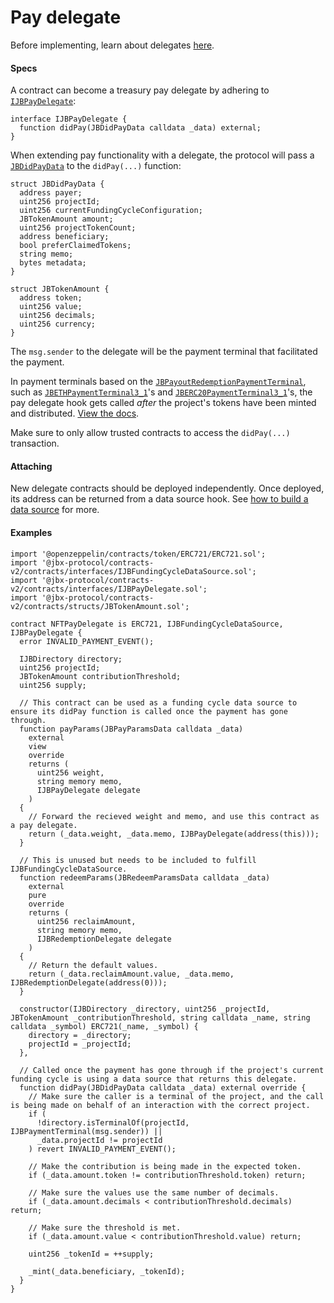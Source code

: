 # Pay delegate

Before implementing, learn about delegates [here](/dev/learn/glossary/delegate.md).
#### Specs

A contract can become a treasury pay delegate by adhering to [`IJBPayDelegate`](/dev/api/interfaces/ijbpaydelegate.md):

```
interface IJBPayDelegate {
  function didPay(JBDidPayData calldata _data) external;
}
```

When extending pay functionality with a delegate, the protocol will pass a [`JBDidPayData`](/dev/api/data-structures/jbdidpaydata.md) to the `didPay(...)` function:

```
struct JBDidPayData {
  address payer;
  uint256 projectId;
  uint256 currentFundingCycleConfiguration;
  JBTokenAmount amount;
  uint256 projectTokenCount;
  address beneficiary;
  bool preferClaimedTokens;
  string memo;
  bytes metadata;
}
```

```
struct JBTokenAmount {
  address token;
  uint256 value;
  uint256 decimals;
  uint256 currency;
}
```

The `msg.sender` to the delegate will be the payment terminal that facilitated the payment.

In payment terminals based on the [`JBPayoutRedemptionPaymentTerminal`](/dev/api/contracts/or-payment-terminals/or-abstract/jbpayoutredemptionpaymentterminal), such as [`JBETHPaymentTerminal3_1`](/dev/api/contracts/or-payment-terminals/jbethpaymentterminal3_1/)'s and [`JBERC20PaymentTerminal3_1`](/dev/api/contracts/or-payment-terminals/jberc20paymentterminal3_1/)'s, the pay delegate hook gets called *after* the project's tokens have been minted and distributed. [View the docs](/dev/api/contracts/or-payment-terminals/or-abstract/jbpayoutredemptionpaymentterminal/write/-_pay.md).

Make sure to only allow trusted contracts to access the `didPay(...)` transaction.

#### Attaching

New delegate contracts should be deployed independently. Once deployed, its address can be returned from a data source hook. See [how to build a data source](/dev/build/treasury-extensions/data-source.md) for more.

#### Examples

```
import '@openzeppelin/contracts/token/ERC721/ERC721.sol';
import '@jbx-protocol/contracts-v2/contracts/interfaces/IJBFundingCycleDataSource.sol';
import '@jbx-protocol/contracts-v2/contracts/interfaces/IJBPayDelegate.sol';
import '@jbx-protocol/contracts-v2/contracts/structs/JBTokenAmount.sol';

contract NFTPayDelegate is ERC721, IJBFundingCycleDataSource, IJBPayDelegate {
  error INVALID_PAYMENT_EVENT();

  IJBDirectory directory;
  uint256 projectId;
  JBTokenAmount contributionThreshold;
  uint256 supply;

  // This contract can be used as a funding cycle data source to ensure its didPay function is called once the payment has gone through.
  function payParams(JBPayParamsData calldata _data)
    external
    view
    override
    returns (
      uint256 weight,
      string memory memo,
      IJBPayDelegate delegate
    )
  {
    // Forward the recieved weight and memo, and use this contract as a pay delegate.
    return (_data.weight, _data.memo, IJBPayDelegate(address(this)));
  }

  // This is unused but needs to be included to fulfill IJBFundingCycleDataSource.
  function redeemParams(JBRedeemParamsData calldata _data)
    external
    pure
    override
    returns (
      uint256 reclaimAmount,
      string memory memo,
      IJBRedemptionDelegate delegate
    )
  {
    // Return the default values.
    return (_data.reclaimAmount.value, _data.memo, IJBRedemptionDelegate(address(0)));
  }

  constructor(IJBDirectory _directory, uint256 _projectId, JBTokenAmount _contributionThreshold, string calldata _name, string calldata _symbol) ERC721(_name, _symbol) {
    directory = _directory;
    projectId = _projectId;
  },

  // Called once the payment has gone through if the project's current funding cycle is using a data source that returns this delegate.
  function didPay(JBDidPayData calldata _data) external override {
    // Make sure the caller is a terminal of the project, and the call is being made on behalf of an interaction with the correct project.
    if (
      !directory.isTerminalOf(projectId, IJBPaymentTerminal(msg.sender)) ||
      _data.projectId != projectId
    ) revert INVALID_PAYMENT_EVENT();

    // Make the contribution is being made in the expected token.
    if (_data.amount.token != contributionThreshold.token) return;

    // Make sure the values use the same number of decimals.
    if (_data.amount.decimals < contributionThreshold.decimals) return;

    // Make sure the threshold is met.
    if (_data.amount.value < contributionThreshold.value) return;

    uint256 _tokenId = ++supply;

    _mint(_data.beneficiary, _tokenId);
  }
}
```
